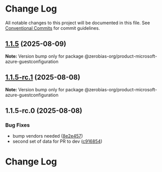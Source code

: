 # Change Log

All notable changes to this project will be documented in this file.
See [Conventional Commits](https://conventionalcommits.org) for commit guidelines.

## [1.1.5](https://github.com/zerobias-org/product/compare/@zerobias-org/product-microsoft-azure-guestconfiguration@1.1.5-rc.1...@zerobias-org/product-microsoft-azure-guestconfiguration@1.1.5) (2025-08-09)

**Note:** Version bump only for package @zerobias-org/product-microsoft-azure-guestconfiguration





## [1.1.5-rc.1](https://github.com/zerobias-org/product/compare/@zerobias-org/product-microsoft-azure-guestconfiguration@1.1.5-rc.0...@zerobias-org/product-microsoft-azure-guestconfiguration@1.1.5-rc.1) (2025-08-08)

**Note:** Version bump only for package @zerobias-org/product-microsoft-azure-guestconfiguration





## 1.1.5-rc.0 (2025-08-08)


### Bug Fixes

* bump vendors needed ([8e2e457](https://github.com/zerobias-org/product/commit/8e2e457e0b5d7141a05e8f2c178bc2854f2b7178))
* second set of data for PR to dev ([c916854](https://github.com/zerobias-org/product/commit/c916854bcf229b1c2042ffdea18472d66a061aaf))





# Change Log
